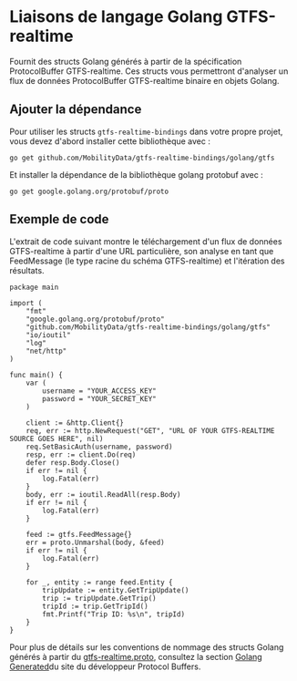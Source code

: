 # Liaisons de langage Golang GTFS-realtime

Fournit des structs Golang générés à partir de la spécification ProtocolBuffer GTFS-realtime. Ces structs vous permettront d'analyser un flux de données ProtocolBuffer GTFS-realtime binaire en objets Golang.

## Ajouter la dépendance

Pour utiliser les structs `gtfs-realtime-bindings` dans votre propre projet, vous devez d'abord installer cette bibliothèque avec :

    go get github.com/MobilityData/gtfs-realtime-bindings/golang/gtfs

Et installer la dépendance de la bibliothèque golang protobuf avec :

    go get google.golang.org/protobuf/proto

## Exemple de code

L'extrait de code suivant montre le téléchargement d'un flux de données GTFS-realtime à partir d'une URL particulière, son analyse en tant que FeedMessage (le type racine du schéma GTFS-realtime) et l'itération des résultats.

```golang
package main

import (
    "fmt"
    "google.golang.org/protobuf/proto"
    "github.com/MobilityData/gtfs-realtime-bindings/golang/gtfs"
    "io/ioutil"
    "log"
    "net/http"
)

func main() {
    var (
        username = "YOUR_ACCESS_KEY"
        password = "YOUR_SECRET_KEY"
    )

    client := &http.Client{}
    req, err := http.NewRequest("GET", "URL OF YOUR GTFS-REALTIME SOURCE GOES HERE", nil)
    req.SetBasicAuth(username, password)
    resp, err := client.Do(req)
    defer resp.Body.Close()
    if err != nil {
        log.Fatal(err)
    }
    body, err := ioutil.ReadAll(resp.Body)
    if err != nil {
        log.Fatal(err)
    }

    feed := gtfs.FeedMessage{}
    err = proto.Unmarshal(body, &feed)
    if err != nil {
        log.Fatal(err)
    }

    for _, entity := range feed.Entity {
        tripUpdate := entity.GetTripUpdate()
        trip := tripUpdate.GetTrip()
        tripId := trip.GetTripId()
        fmt.Printf("Trip ID: %s\n", tripId)
    }
}
```

Pour plus de détails sur les conventions de nommage des structs Golang générés à partir du [gtfs-realtime.proto](https://github.com/google/transit/blob/master/gtfs-realtime/proto/gtfs-realtime.proto), consultez la section [Golang Generated](https://developers.google.com/protocol-buffers/docs/reference/go-generated)du site du développeur Protocol Buffers.
